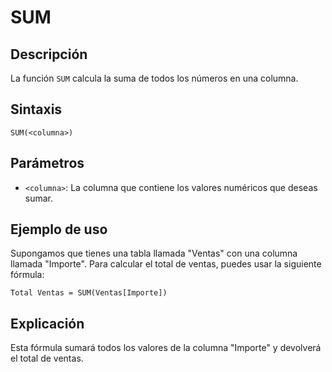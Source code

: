 # SUM

## Descripción

La función `SUM` calcula la suma de todos los números en una columna.

## Sintaxis

```
SUM(<columna>)
```

## Parámetros

- `<columna>`: La columna que contiene los valores numéricos que deseas sumar.

## Ejemplo de uso

Supongamos que tienes una tabla llamada "Ventas" con una columna llamada "Importe". Para calcular el total de ventas, puedes usar la siguiente fórmula:

```
Total Ventas = SUM(Ventas[Importe])
```

## Explicación

Esta fórmula sumará todos los valores de la columna "Importe" y devolverá el total de ventas.
